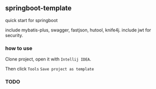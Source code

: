 ## springboot-template
quick start for springboot

include mybatis-plus, swagger, fastjson, hutool, knife4j.
include jwt for security.

### how to use

Clone project, open it with `Intellij IDEA`.

Then click `Tools` `Save project as template`

### TODO